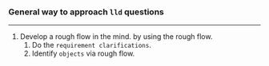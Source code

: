 
### General way to approach `lld` questions

----

1. Develop a rough flow in the mind. by using the rough flow.
    1. Do the `requirement clarifications`. 
   2. Identify `objects` via rough flow. 
